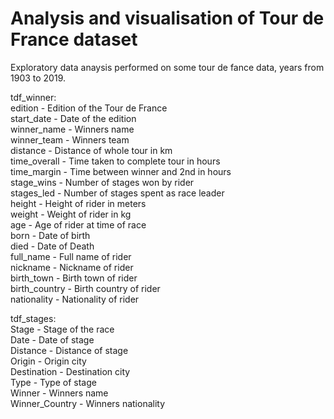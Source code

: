 # Analysis and visualisation of Tour de France dataset

Exploratory data anaysis performed on some tour de fance data, years from 1903 to 2019.

tdf_winner:  
edition	- Edition of the Tour de France  
start_date - Date of the edition  	
winner_name - Winners name  
winner_team - Winners team  
distance - Distance of whole tour in km  	
time_overall - Time taken to complete tour in hours  	
time_margin - Time between winner and 2nd in hours  
stage_wins - Number of stages won by rider	  
stages_led - Number of stages spent as race leader  
height - Height of rider in meters  
weight - Weight of rider in kg  
age - Age of rider at time of race  	
born - Date of birth	  
died - Date of Death	 
full_name - Full name of rider  	
nickname - Nickname of rider	  
birth_town - Birth town of rider  	
birth_country - Birth country of rider  
nationality - Nationality of rider  
  
tdf_stages:  
Stage	- Stage of the race  
Date - Date of stage	  
Distance - Distance of stage  	
Origin - Origin city	  
Destination - Destination city	  
Type - Type of stage	  
Winner - Winners name 	  
Winner_Country - Winners nationality  
